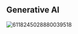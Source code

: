 ## Generative AI
![6118245028880039518](https://github.com/user-attachments/assets/c17ccb8f-b558-4b36-8163-c20c2db9408f)
